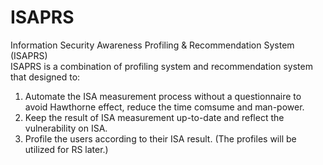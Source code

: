 # ISAPRS
Information Security Awareness Profiling &amp; Recommendation System (ISAPRS)<br>
ISAPRS is a combination of profiling system and recommendation system that designed to:<br>
1) Automate the ISA measurement process without a questionnaire to avoid Hawthorne effect, reduce the time comsume and man-power. 
2) Keep the result of ISA measurement up-to-date and reflect the vulnerability on ISA.
3) Profile the users according to their ISA result. (The profiles will be utilized for RS later.)

